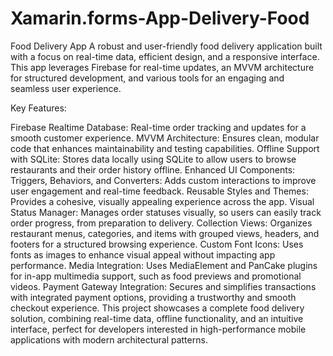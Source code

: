 # Xamarin.forms-App-Delivery-Food
Food Delivery App
A robust and user-friendly food delivery application built with a focus on real-time data, efficient design, and a responsive interface. This app leverages Firebase for real-time updates, an MVVM architecture for structured development, and various tools for an engaging and seamless user experience.

Key Features:

Firebase Realtime Database: Real-time order tracking and updates for a smooth customer experience.
MVVM Architecture: Ensures clean, modular code that enhances maintainability and testing capabilities.
Offline Support with SQLite: Stores data locally using SQLite to allow users to browse restaurants and their order history offline.
Enhanced UI Components:
Triggers, Behaviors, and Converters: Adds custom interactions to improve user engagement and real-time feedback.
Reusable Styles and Themes: Provides a cohesive, visually appealing experience across the app.
Visual Status Manager: Manages order statuses visually, so users can easily track order progress, from preparation to delivery.
Collection Views: Organizes restaurant menus, categories, and items with grouped views, headers, and footers for a structured browsing experience.
Custom Font Icons: Uses fonts as images to enhance visual appeal without impacting app performance.
Media Integration: Uses MediaElement and PanCake plugins for in-app multimedia support, such as food previews and promotional videos.
Payment Gateway Integration: Secures and simplifies transactions with integrated payment options, providing a trustworthy and smooth checkout experience.
This project showcases a complete food delivery solution, combining real-time data, offline functionality, and an intuitive interface, perfect for developers interested in high-performance mobile applications with modern architectural patterns.



